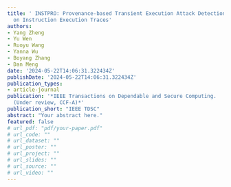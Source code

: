 ```yaml
---
title: ' INSTPRO: Provenance-based Transient Execution Attack Detection and Investigation
  on Instruction Execution Traces'
authors:
- Yang Zheng
- Yu Wen
- Ruoyu Wang
- Yanna Wu
- Boyang Zhang
- Dan Meng
date: '2024-05-22T14:06:31.322434Z'
publishDate: '2024-05-22T14:06:31.322434Z'
publication_types:
- article-journal
publication: '*IEEE Transactions on Dependable and Secure Computing.
  (Under review, CCF-A)*'
publication_short: "IEEE TDSC"
abstract: "Your abstract here."
featured: false
# url_pdf: "pdf/your-paper.pdf"
# url_code: ""
# url_dataset: ""
# url_poster: ""
# url_project: ""
# url_slides: ""
# url_source: ""
# url_video: ""
---
```

